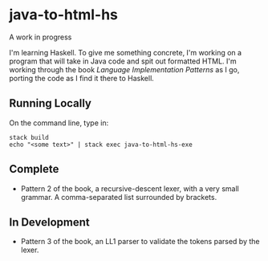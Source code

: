 # java-to-html-hs

A work in progress

I'm learning Haskell. To give me something concrete, I'm working on a program that
will take in Java code and spit out formatted HTML. I'm working through the book
*Language Implementation Patterns* as I go, porting the code as I find it there to
Haskell.

## Running Locally

On the command line, type in:

    stack build
    echo "<some text>" | stack exec java-to-html-hs-exe

## Complete

- Pattern 2 of the book, a recursive-descent lexer, with a very small grammar. A comma-separated list surrounded by brackets.

## In Development 

- Pattern 3 of the book, an LL1 parser to validate the tokens parsed by the lexer.